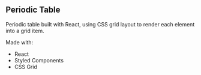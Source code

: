 ## Periodic Table 

Periodic table built with React, using CSS grid layout to render each element into a grid item. 

Made with:
- React
- Styled Components
- CSS Grid


